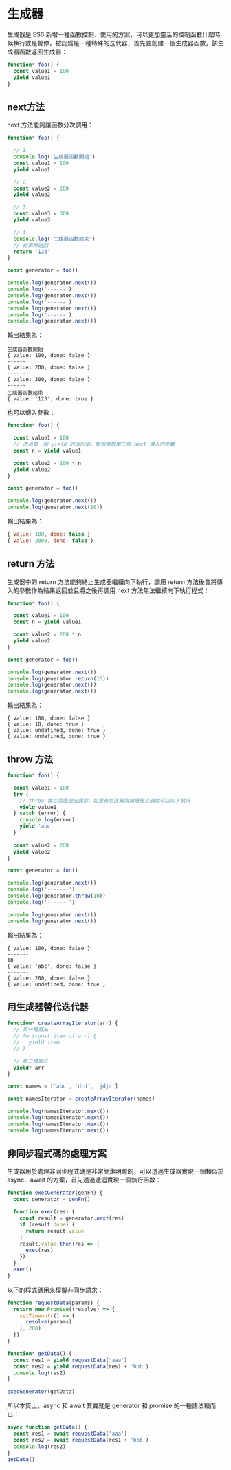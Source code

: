 # 生成器

生成器是 ES6 新增一種函數控制、使用的方案，可以更加靈活的控制函數什麼時候執行或是暫停，被認爲是一種特殊的迭代器，首先要創建一個生成器函數，該生成器函數返回生成器：

```js
function* foo() {
  const value1 = 100
  yield value1
}
```



## next方法

next 方法能夠讓函數分次調用：

```js
function* foo() {

  // 1.
  console.log('生成器函數開始')
  const value1 = 100
  yield value1

  // 2. 
  const value2 = 200
  yield value2

  // 3.
  const value3 = 300
  yield value3

  // 4.
  console.log('生成器函數結束')
  // 結束時返回
  return '123'
}

const generator = foo()

console.log(generator.next())
console.log('------')
console.log(generator.next())
console.log('------')
console.log(generator.next())
console.log('------')
console.log(generator.next())
```

輸出結果為：

```
生成器函數開始
{ value: 100, done: false }
------
{ value: 200, done: false }
------
{ value: 300, done: false }
------
生成器函數結束
{ value: '123', done: true }
```

也可以傳入參數：

```js
function* foo() {

  const value1 = 100
  // 透過第一個 yield 的返回值，能夠獲取第二個 next 傳入的參數
  const n = yield value1

  const value2 = 200 * n
  yield value2
}

const generator = foo()

console.log(generator.next())
console.log(generator.next(10))
```

輸出結果為：

```js
{ value: 100, done: false }
{ value: 2000, done: false }
```



## return 方法

生成器中的 return 方法能夠終止生成器繼續向下執行，調用 return 方法後會將傳入的參數作為結果返回並且將之後再調用 next 方法無法繼續向下執行程式：

```js
function* foo() {

  const value1 = 100
  const n = yield value1

  const value2 = 200 * n
  yield value2
}

const generator = foo()

console.log(generator.next())
console.log(generator.return(10))
console.log(generator.next())
console.log(generator.next())
```

輸出結果為：

```
{ value: 100, done: false }
{ value: 10, done: true }
{ value: undefined, done: true }
{ value: undefined, done: true }
```



## throw 方法

```js
function* foo() {

  const value1 = 100
  try {
    // throw 會在這邊拋出異常，如果有將該異常捕獲程式碼就可以向下執行
    yield value1
  } catch (error) {
    console.log(error)
    yield 'abc'
  }
  
  const value2 = 200
  yield value2
}

const generator = foo()

console.log(generator.next())
console.log('-------')
console.log(generator.throw(10))
console.log('-------')

console.log(generator.next())
console.log(generator.next())
```

輸出結果為：

```
{ value: 100, done: false }
-------
10
{ value: 'abc', done: false }
-------
{ value: 200, done: false }
{ value: undefined, done: true }
```



## 用生成器替代迭代器

```js
function* createArrayIterator(arr) {
  // 第一種寫法
  // for(const item of arr) {
  //   yield item
  // }

  // 第二種寫法
  yield* arr
}

const names = ['abc', 'dcd', 'jdjd']

const namesIterator = createArrayIterator(names)

console.log(namesIterator.next())
console.log(namesIterator.next())
console.log(namesIterator.next())
console.log(namesIterator.next())
```



## 非同步程式碼的處理方案

生成器用於處理非同步程式碼是非常簡潔明瞭的，可以透過生成器實現一個類似於 async、await 的方案，首先透過遞迴實現一個執行函數：

```js
function execGenerator(genFn) {
  const generator = genFn()

  function exec(res) {
    const result = generator.next(res)
    if (result.done) {
      return result.value
    }
    result.value.then(res => {
      exec(res)
    })
  }
  exec()
}
```

以下的程式碼用來模擬非同步請求：

```js
function requestData(params) {
  return new Promise((resolve) => {
    setTimeout(() => {
      resolve(params)
    }, 200)
  })
}

function* getData() {
  const res1 = yield requestData('aaa')
  const res2 = yield requestData(res1 + 'bbb')
  console.log(res2)
}

execGenerator(getData)
```

所以本質上，async 和 await 其實就是 generator 和 promise 的一種語法糖而已：

```js
async function getData() {
  const res1 = await requestData('aaa')
  const res2 = await requestData(res1 + 'bbb')
  console.log(res2)
}
getData()
```



